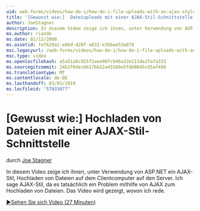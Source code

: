 ```yaml
---
uid: web-forms/videos/how-do-i/how-do-i-file-uploads-with-an-ajax-style-interface
title: '[Gewusst wie:]  Dateiuploads mit einer AJAX-Stil-Schnittstelle | Microsoft-Dokumentation'
author: JoeStagner
description: In diesem Video zeige ich ihnen, unter Verwendung von ASP.NET ein AJAX-Stil, Hochladen von Dateien auf dem Clientcomputer auf den Server. Ich sage AJAX-Stil, da gibt es ein...
ms.author: riande
ms.date: 02/12/2008
ms.assetid: fef628a1-e86d-428f-a931-e3bbae53a878
msc.legacyurl: /web-forms/videos/how-do-i/how-do-i-file-uploads-with-an-ajax-style-interface
msc.type: video
ms.openlocfilehash: a5a51a8c925f2aee997c946a32e111de2fafa333
ms.sourcegitcommit: 24b1f6decbb17bb22a45166e5fdb0845c65af498
ms.translationtype: MT
ms.contentlocale: de-DE
ms.lasthandoff: 03/01/2019
ms.locfileid: "57033077"
---
```

<a name="how-do-i--file-uploads-with-an-ajax-style-interface"></a>[Gewusst wie:]  Hochladen von Dateien mit einer AJAX-Stil-Schnittstelle
====================
durch [Joe Stagner](https://github.com/JoeStagner)

In diesem Video zeige ich ihnen, unter Verwendung von ASP.NET ein AJAX-Stil, Hochladen von Dateien auf dem Clientcomputer auf den Server. Ich sage AJAX-Stil, da es tatsächlich ein Problem mithilfe von AJAX zum Hochladen von Dateien. Das Video wird gezeigt, wovon ich rede.

[&#9654;Sehen Sie sich Video (27 Minuten)](https://channel9.msdn.com/Blogs/ASP-NET-Site-Videos/how-do-i-file-uploads-with-an-ajax-style-interface)
